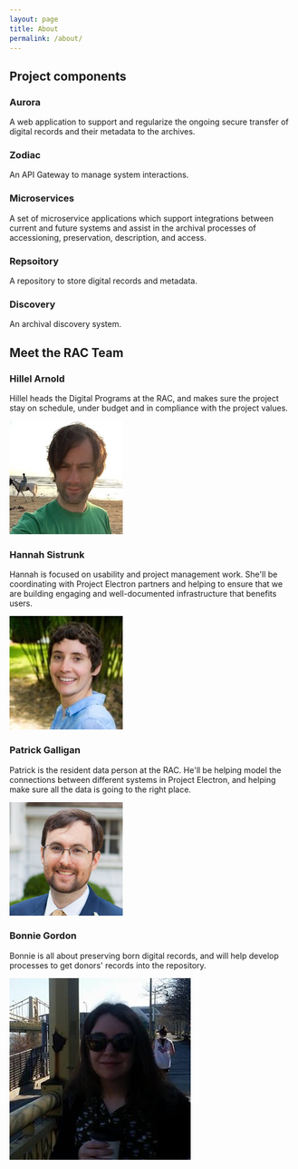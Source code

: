 ```yaml
---
layout: page
title: About
permalink: /about/
---
```


## Project components
### Aurora
A web application to support and regularize the ongoing secure transfer of digital records
and their metadata to the archives.

### Zodiac
An API Gateway to manage system interactions.

### Microservices
A set of microservice applications which support integrations between current and future systems and assist in the archival
processes of accessioning, preservation, description, and access.

### Repsoitory
A repository to store digital records and metadata.

### Discovery
An archival discovery system.

## Meet the RAC Team

### Hillel Arnold

Hillel heads the Digital Programs at the RAC, and makes sure the project stay on schedule, under budget and in compliance with the project values.  

![Hillel](/assets/img/hillel_bio.jpg)

### Hannah Sistrunk

Hannah is focused on usability and project management work. She'll be coordinating with Project Electron partners and helping to ensure that we are building engaging and well-documented infrastructure that benefits users.  

![Hannah](/assets/img/hannah_bio.jpg)

### Patrick Galligan

Patrick is the resident data person at the RAC. He'll be helping model the connections between different systems in Project Electron, and helping make sure all the data is going to the right place.  

![Patrick](/assets/img/patrick_bio.jpg)

### Bonnie Gordon

Bonnie is all about preserving born digital records, and will help develop processes to get donors' records into the repository.  

![Bonnie](/assets/img/bonnie_bio.jpg)
